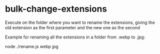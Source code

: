 # bulk-change-extensions

Execute on the folder where you want to rename the extensions, giving the old extension as the first parameter and the new one as the second

Example for renaming all the extensions in a folder from .webp to .jpg:

node ./rename.js webp jpg
